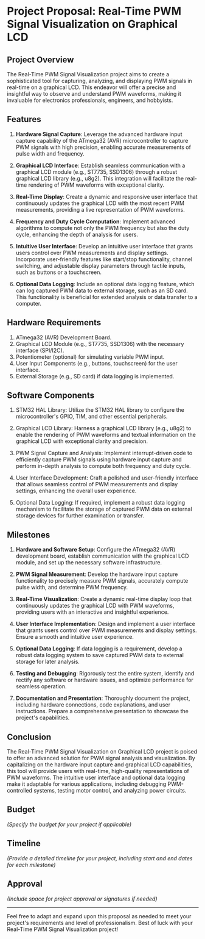 # Project Proposal: Real-Time PWM Signal Visualization on Graphical LCD

## Project Overview

The Real-Time PWM Signal Visualization project aims to create a sophisticated tool for capturing, analyzing, and displaying PWM signals in real-time on a graphical LCD. This endeavor will offer a precise and insightful way to observe and understand PWM waveforms, making it invaluable for electronics professionals, engineers, and hobbyists.

## Features

1. **Hardware Signal Capture**: Leverage the advanced hardware input capture capability of the ATmega32 (AVR) microcontroller to capture PWM signals with high precision, enabling accurate measurements of pulse width and frequency.

2. **Graphical LCD Interface**: Establish seamless communication with a graphical LCD module (e.g., ST7735, SSD1306) through a robust graphical LCD library (e.g., u8g2). This integration will facilitate the real-time rendering of PWM waveforms with exceptional clarity.

3. **Real-Time Display**: Create a dynamic and responsive user interface that continuously updates the graphical LCD with the most recent PWM measurements, providing a live representation of PWM waveforms.

4. **Frequency and Duty Cycle Computation**: Implement advanced algorithms to compute not only the PWM frequency but also the duty cycle, enhancing the depth of analysis for users.

5. **Intuitive User Interface**: Develop an intuitive user interface that grants users control over PWM measurements and display settings. Incorporate user-friendly features like start/stop functionality, channel switching, and adjustable display parameters through tactile inputs, such as buttons or a touchscreen.

6. **Optional Data Logging**: Include an optional data logging feature, which can log captured PWM data to external storage, such as an SD card. This functionality is beneficial for extended analysis or data transfer to a computer.

## Hardware Requirements

1. ATmega32 (AVR) Development Board.
2. Graphical LCD Module (e.g., ST7735, SSD1306) with the necessary interface (SPI/I2C).
3. Potentiometer (optional) for simulating variable PWM input.
4. User Input Components (e.g., buttons, touchscreen) for the user interface.
5. External Storage (e.g., SD card) if data logging is implemented.

## Software Components

1. STM32 HAL Library: Utilize the STM32 HAL library to configure the microcontroller's GPIO, TIM, and other essential peripherals.

2. Graphical LCD Library: Harness a graphical LCD library (e.g., u8g2) to enable the rendering of PWM waveforms and textual information on the graphical LCD with exceptional clarity and precision.

3. PWM Signal Capture and Analysis: Implement interrupt-driven code to efficiently capture PWM signals using hardware input capture and perform in-depth analysis to compute both frequency and duty cycle.

4. User Interface Development: Craft a polished and user-friendly interface that allows seamless control of PWM measurements and display settings, enhancing the overall user experience.

5. Optional Data Logging: If required, implement a robust data logging mechanism to facilitate the storage of captured PWM data on external storage devices for further examination or transfer.

## Milestones

1. **Hardware and Software Setup**: Configure the ATmega32 (AVR) development board, establish communication with the graphical LCD module, and set up the necessary software infrastructure.

2. **PWM Signal Measurement**: Develop the hardware input capture functionality to precisely measure PWM signals, accurately compute pulse width, and determine PWM frequency.

3. **Real-Time Visualization**: Create a dynamic real-time display loop that continuously updates the graphical LCD with PWM waveforms, providing users with an interactive and insightful experience.

4. **User Interface Implementation**: Design and implement a user interface that grants users control over PWM measurements and display settings. Ensure a smooth and intuitive user experience.

5. **Optional Data Logging**: If data logging is a requirement, develop a robust data logging system to save captured PWM data to external storage for later analysis.

6. **Testing and Debugging**: Rigorously test the entire system, identify and rectify any software or hardware issues, and optimize performance for seamless operation.

7. **Documentation and Presentation**: Thoroughly document the project, including hardware connections, code explanations, and user instructions. Prepare a comprehensive presentation to showcase the project's capabilities.

## Conclusion

The Real-Time PWM Signal Visualization on Graphical LCD project is poised to offer an advanced solution for PWM signal analysis and visualization. By capitalizing on the hardware input capture and graphical LCD capabilities, this tool will provide users with real-time, high-quality representations of PWM waveforms. The intuitive user interface and optional data logging make it adaptable for various applications, including debugging PWM-controlled systems, testing motor control, and analyzing power circuits.

## Budget

_(Specify the budget for your project if applicable)_

## Timeline

_(Provide a detailed timeline for your project, including start and end dates for each milestone)_

## Approval

_(Include space for project approval or signatures if needed)_

---

Feel free to adapt and expand upon this proposal as needed to meet your project's requirements and level of professionalism. Best of luck with your Real-Time PWM Signal Visualization project!
